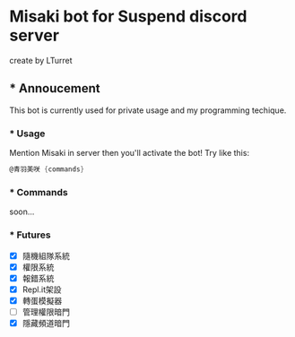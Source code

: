 # Misaki bot for Suspend discord server

create by LTurret

## * Annoucement

This bot is currently used for private usage and my programming techique.

### * Usage

Mention Misaki in server then you'll activate the bot!
Try like this:

```cs
@青羽美咲 {commands}
```

### * Commands

soon...

### * Futures

- [x] 隨機組隊系統
- [x] 權限系統
- [x] 報錯系統
- [x] Repl.it架設
- [x] 轉蛋模擬器
- [ ] 管理權限暗門
- [x] 隱藏頻道暗門

